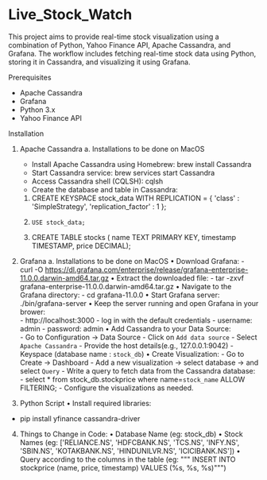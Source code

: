 # Live_Stock_Watch

This project aims to provide real-time stock visualization using a combination of Python, Yahoo Finance API, Apache Cassandra, and Grafana. The workflow includes fetching real-time stock data using Python, storing it in Cassandra, and visualizing it using Grafana.

Prerequisites
- Apache Cassandra
- Grafana
- Python 3.x
- Yahoo Finance API

Installation

1.	Apache Cassandra
  a.	Installations to be done on MacOS
    -	Install Apache Cassandra using Homebrew: brew install Cassandra
    -	Start Cassandra service:  brew services start Cassandra
    -	Access Cassandra shell (CQLSH): cqlsh
    -	Create the database and table in Cassandra:
      1.	CREATE KEYSPACE stock_data WITH REPLICATION = { 'class' : 'SimpleStrategy', 'replication_factor' : 1 };
      2.	 USE stock_data;
      3.	CREATE TABLE stocks (
        					name TEXT PRIMARY KEY,
        					timestamp TIMESTAMP,
        					price DECIMAL);

2.	Grafana
   a.	Installations to be done on MacOS
      •	Download Grafana:
        - curl -O https://dl.grafana.com/enterprise/release/grafana-enterprise-11.0.0.darwin-amd64.tar.gz
      •	Extract the downloaded file: 
        - tar -zxvf grafana-enterprise-11.0.0.darwin-amd64.tar.gz
      •	Navigate to the Grafana directory: 
        - cd grafana-11.0.0
      •	Start Grafana server:  ./bin/grafana-server
      •	Keep the server running  and open Grafana in your brower:  
        - http://localhost:3000
        - log in with the default credentials 
          - username: admin
          -  password: admin
      •	Add Cassandra to your Data Source:  
        - Go to Configuration -> Data Source
        - Click on `Add data source`
        - Select `Apache Cassandra`
        -	Provide the host details(e.g., 127.0.0.1:9042)
        -	Keyspace (database name : `stock_db`)
      •	Create Visualization:
        -	Go to Create -> Dashboard
        -	Add a new visualization -> select database -> and select `Query`
        -	Write a query to fetch data from the Cassandra database:  
          -	select * from stock_db.stockprice where name=`stock_name` ALLOW FILTERING;
        -	Configure the visualizations as needed.

3.	Python Script
  •	Install required libraries:
   -	pip install yfinance cassandra-driver

4.	Things to Change in Code:
  •	Database Name (eg: stock_db)
  •	Stock Names (eg: ['RELIANCE.NS', 'HDFCBANK.NS', 'TCS.NS', 'INFY.NS', 'SBIN.NS', 'KOTAKBANK.NS', 'HINDUNILVR.NS', 'ICICIBANK.NS'])
  •	Query according to the columns in the table (eg: """ INSERT INTO stockprice (name, price, timestamp) VALUES (%s, %s, %s)""")


